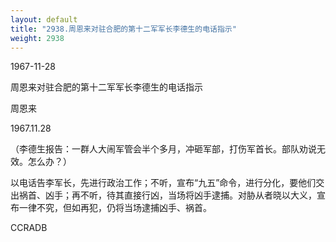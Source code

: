 ```yaml
---
layout: default
title: "2938.周恩来对驻合肥的第十二军军长李德生的电话指示"
weight: 2938
---
```


1967-11-28

周恩来对驻合肥的第十二军军长李德生的电话指示

周恩来

1967.11.28

（李德生报告：一群人大闹军管会半个多月，冲砸军部，打伤军首长。部队劝说无效。怎么办？）

以电话告李军长，先进行政治工作；不听，宣布“九五”命令，进行分化，要他们交出祸首、凶手；再不听，待其直接行凶，当场将凶手逮捕。对胁从者晓以大义，宣布一律不究，但如再犯，仍将当场逮捕凶手、祸首。

CCRADB

